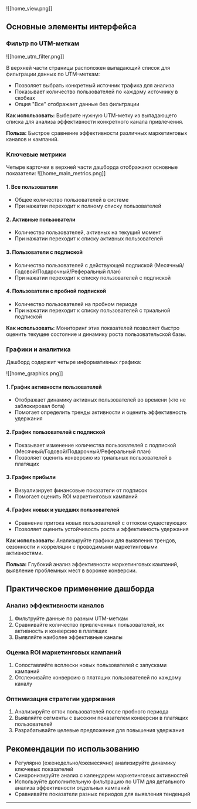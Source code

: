 ![[home_view.png]]
## Основные элементы интерфейса

### Фильтр по UTM-меткам

![[home_utm_filter.png]]

В верхней части страницы расположен выпадающий список для фильтрации данных по UTM-меткам:

- Позволяет выбрать конкретный источник трафика для анализа
- Показывает количество пользователей по каждому источнику в скобках
- Опция "Все" отображает данные без фильтрации

**Как использовать:** Выберите нужную UTM-метку из выпадающего списка для анализа эффективности конкретного канала привлечения.

**Польза:** Быстрое сравнение эффективности различных маркетинговых каналов и кампаний.

### Ключевые метрики

Четыре карточки в верхней части дашборда отображают основные показатели:
![[home_main_metrics.png]]

#### 1. Все пользователи
- Общее количество пользователей в системе
- При нажатии переходит к полному списку пользователей

#### 2. Активные пользователи
- Количество пользователей, активных на текущий момент
- При нажатии переходит к списку активных пользователей

#### 3. Пользователи с подпиской
- Количество пользователей с действующей подпиской (Месячный/Годовой/Подарочный/Реферальный план)
- При нажатии переходит к списку пользователей с подпиской

#### 4. Пользователи с пробной подпиской
- Количество пользователей на пробном периоде
- При нажатии переходит к списку пользователей с триальной подпиской

**Как использовать:** Мониторинг этих показателей позволяет быстро оценить текущее состояние и динамику роста пользовательской базы.

### Графики и аналитика

Дашборд содержит четыре информативных графика:

![[home_graphics.png]]
#### 1. График активности пользователей
- Отображает динамику активных пользователей во времени (кто не заблокировал бота)
- Помогает определить тренды активности и оценить эффективность удержания

#### 2. График пользователей с подпиской
- Показывает изменение количества пользователей с подпиской (Месячный/Годовой/Подарочный/Реферальный план)
- Позволяет оценить конверсию из триальных пользователей в платящих

#### 3. График прибыли
- Визуализирует финансовые показатели от подписок
- Помогает оценить ROI маркетинговых кампаний

#### 4. График новых и ушедших пользователей
- Сравнение притока новых пользователей с оттоком существующих
- Позволяет оценить устойчивость роста и эффективность удержания

**Как использовать:** Анализируйте графики для выявления трендов, сезонности и корреляции с проводимыми маркетинговыми активностями.

**Польза:** Глубокий анализ эффективности маркетинговых кампаний, выявление проблемных мест в воронке конверсии.

## Практическое применение дашборда

### Анализ эффективности каналов
1. Фильтруйте данные по разным UTM-меткам
2. Сравнивайте количество привлеченных пользователей, их активность и конверсию в платящих
3. Выявляйте наиболее эффективные каналы

### Оценка ROI маркетинговых кампаний
1. Сопоставляйте всплески новых пользователей с запусками кампаний
2. Отслеживайте конверсию в платящих пользователей по каждому каналу

### Оптимизация стратегии удержания
1. Анализируйте отток пользователей после пробного периода
2. Выявляйте сегменты с высоким показателем конверсии в платящих пользователей
3. Разрабатывайте целевые предложения для повышения удержания

## Рекомендации по использованию

- Регулярно (еженедельно/ежемесячно) анализируйте динамику ключевых показателей
- Синхронизируйте анализ с календарем маркетинговых активностей
- Используйте дополнительную фильтрацию по UTM для детального анализа эффективности отдельных кампаний
- Сравнивайте показатели разных периодов для выявления тенденций

---


